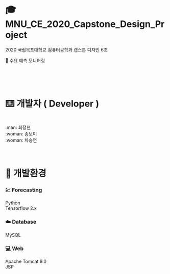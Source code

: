 # :mortar_board: MNU_CE_2020_Capstone_Design_Project
2020 국립목포대학교 컴퓨터공학과 캡스톤 디자인 6조

:eyes: 수요 예측 모니터링

<br>
<br>
<br>

# :keyboard: 개발자 ( Developer )
<br>
:man: 최정현<br>
:woman: 송보미<br>
:woman: 차승연<br>

<br>
<br>

# :wrench: 개발환경

### :chart: Forecasting
Python<br>
Tensorflow 2.x<br>

### :cloud: Database
MySQL<br>

### :computer: Web
Apache Tomcat 9.0<br>
JSP

